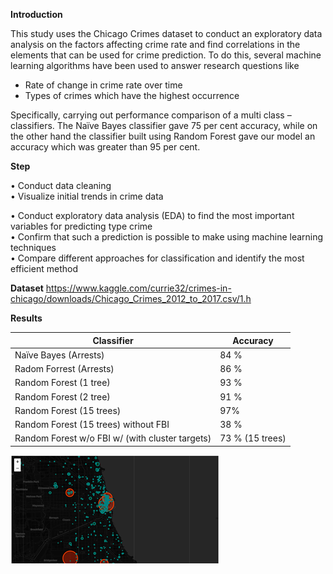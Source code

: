 **Introduction**

This study uses the Chicago Crimes dataset to conduct an exploratory data analysis on the factors affecting crime rate and find correlations in the elements that can be used for crime prediction. To do this, several machine learning algorithms have been used to answer research questions like 
- Rate of change in crime rate over time
- Types of crimes which have the highest occurrence 

Specifically, carrying out performance comparison of a multi class – classifiers. The Naïve Bayes classifier gave 75 per cent accuracy, while on the other hand the classifier built using Random Forest gave our model an accuracy which was greater than 95 per cent.

**Step**

  •	 Conduct data cleaning <br/>
  •	 Visualize initial trends in crime data <br/>
 
  
 
  •	 Conduct exploratory data analysis (EDA) to find the most important variables for predicting type crime <br/>
  •	 Confirm that such a prediction is possible to make using machine learning techniques <br/>
  •	 Compare different approaches for classification and identify the most efficient method <br/>


**Dataset** 
https://www.kaggle.com/currie32/crimes-in-chicago/downloads/Chicago_Crimes_2012_to_2017.csv/1.h

**Results**

Classifier | Accuracy
--- | ---
Naïve Bayes (Arrests) |	84 %
Radom Forrest (Arrests)|	86 %
Random Forest (1 tree) |	93 %
Random Forest (2 tree)|	91 %
Random Forest (15 trees)|	97%
Random Forest (15 trees) without FBI|	38 %
Random Forest w/o FBI w/ (with cluster targets)|	73 % (15 trees)

![CrimesPerWard](./images/map.png)
